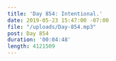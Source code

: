 ```yaml
---
title: 'Day 854: Intentional.'
date: 2019-05-23 15:47:00 -07:00
file: "/uploads/Day-854.mp3"
post: Day 854
duration: '00:04:48'
length: 4121509
---
```


